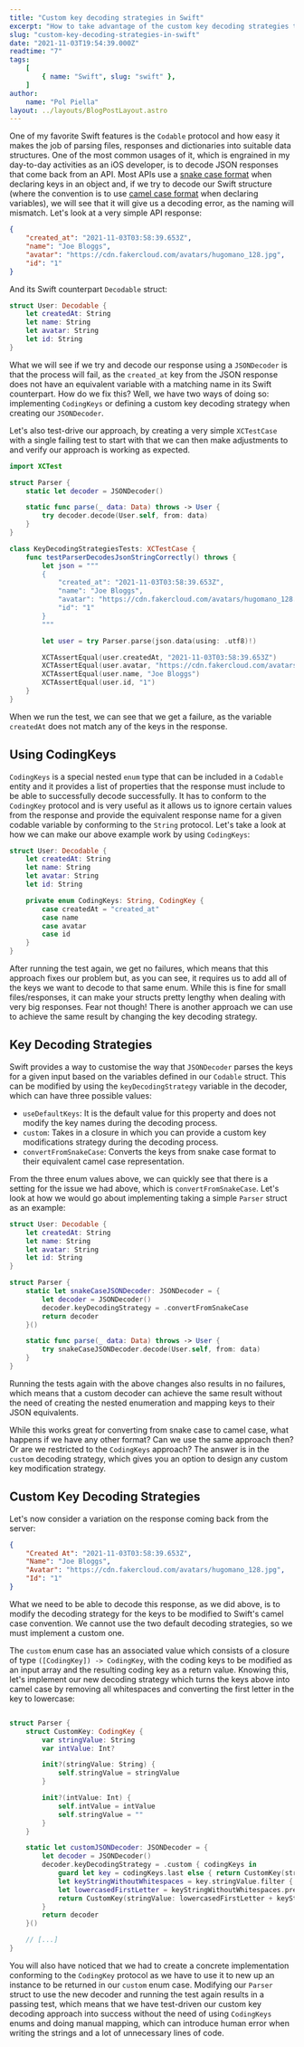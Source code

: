 ```yaml
---
title: "Custom key decoding strategies in Swift"
excerpt: "How to take advantage of the custom key decoding strategies to avoid unnecessary CodingKeys implementations"
slug: "custom-key-decoding-strategies-in-swift"
date: "2021-11-03T19:54:39.000Z"
readtime: "7"
tags:
    [
        { name: "Swift", slug: "swift" },
    ]
author:
    name: "Pol Piella"
layout: ../layouts/BlogPostLayout.astro
---
```


One of my favorite Swift features is the `Codable` protocol and how easy it makes the job of parsing files, responses and dictionaries into suitable data structures. One of the most common usages of it, which is engrained in my day-to-day activities as an iOS developer, is to decode JSON responses that come back from an API. Most APIs use a [snake case format](https://en.wikipedia.org/wiki/Snake_case) when declaring keys in an object and, if we try to decode our Swift structure (where the convention is to use [camel case format](https://en.wikipedia.org/wiki/Camel_case) when declaring variables), we will see that it will give us a decoding error, as the naming will mismatch. Let's look at a very simple API response:

```json:UserResponse.json
{
    "created_at": "2021-11-03T03:58:39.653Z",
    "name": "Joe Bloggs",
    "avatar": "https://cdn.fakercloud.com/avatars/hugomano_128.jpg",
    "id": "1"
}
```

And its Swift counterpart `Decodable` struct:

```swift:User.swift
struct User: Decodable {
    let createdAt: String
    let name: String
    let avatar: String
    let id: String
}
```

What we will see if we try and decode our response using a `JSONDecoder` is that the process will fail, as the `created_at` key from the JSON response does not have an equivalent variable with a matching name in its Swift counterpart. How do we fix this? Well, we have two ways of doing so: implementing `CodingKeys` or defining a custom key decoding strategy when creating our `JSONDecoder`.

Let's also test-drive our approach, by creating a very simple `XCTestCase` with a single failing test to start with that we can then make adjustments to and verify our approach is working as expected.

```swift:KeyDecodingStrategiesTests.swift
import XCTest

struct Parser {
    static let decoder = JSONDecoder()

    static func parse(_ data: Data) throws -> User {
        try decoder.decode(User.self, from: data)
    }
}

class KeyDecodingStrategiesTests: XCTestCase {
    func testParserDecodesJsonStringCorrectly() throws {
        let json = """
        {
            "created_at": "2021-11-03T03:58:39.653Z",
            "name": "Joe Bloggs",
            "avatar": "https://cdn.fakercloud.com/avatars/hugomano_128.jpg",
            "id": "1"
        }
        """

        let user = try Parser.parse(json.data(using: .utf8)!)

        XCTAssertEqual(user.createdAt, "2021-11-03T03:58:39.653Z")
        XCTAssertEqual(user.avatar, "https://cdn.fakercloud.com/avatars/hugomano_128.jpg")
        XCTAssertEqual(user.name, "Joe Bloggs")
        XCTAssertEqual(user.id, "1")
    }
}
```

When we run the test, we can see that we get a failure, as the variable `createdAt` does not match any of the keys in the response.

## Using CodingKeys

`CodingKeys` is a special nested `enum` type that can be included in a `Codable` entity and it provides a list of properties that the response must include to be able to successfully decode successfully. It has to conform to the `CodingKey` protocol and is very useful as it allows us to ignore certain values from the response and provide the equivalent response name for a given codable variable by conforming to the `String` protocol. Let's take a look at how we can make our above example work by using `CodingKeys`:

```swift:User.swift
struct User: Decodable {
    let createdAt: String
    let name: String
    let avatar: String
    let id: String

    private enum CodingKeys: String, CodingKey {
        case createdAt = "created_at"
        case name
        case avatar
        case id
    }
}
```

After running the test again, we get no failures, which means that this approach fixes our problem but, as you can see, it requires us to add all of the keys we want to decode to that same enum. While this is fine for small files/responses, it can make your structs pretty lengthy when dealing with very big responses. Fear not though! There is another approach we can use to achieve the same result by changing the key decoding strategy.

## Key Decoding Strategies

Swift provides a way to customise the way that `JSONDecoder` parses the keys for a given input based on the variables defined in our `Codable` struct. This can be modified by using the `keyDecodingStrategy` variable in the decoder, which can have three possible values:

-   `useDefaultKeys`: It is the default value for this property and does not modify the key names during the decoding process.
-   `custom`: Takes in a closure in which you can provide a custom key modifications strategy during the decoding process.
-   `convertFromSnakeCase`: Converts the keys from snake case format to their equivalent camel case representation.

From the three enum values above, we can quickly see that there is a setting for the issue we had above, which is `convertFromSnakeCase`. Let's look at how we would go about implementing taking a simple `Parser` struct as an example:

```swift:User.swift
struct User: Decodable {
    let createdAt: String
    let name: String
    let avatar: String
    let id: String
}

struct Parser {
    static let snakeCaseJSONDecoder: JSONDecoder = {
        let decoder = JSONDecoder()
        decoder.keyDecodingStrategy = .convertFromSnakeCase
        return decoder
    }()

    static func parse(_ data: Data) throws -> User {
        try snakeCaseJSONDecoder.decode(User.self, from: data)
    }
}
```

Running the tests again with the above changes also results in no failures, which means that a custom decoder can achieve the same result without the need of creating the nested enumeration and mapping keys to their JSON equivalents.

While this works great for converting from snake case to camel case, what happens if we have any other format? Can we use the same approach then? Or are we restricted to the `CodingKeys` approach? The answer is in the `custom` decoding strategy, which gives you an option to design any custom key modification strategy.

## Custom Key Decoding Strategies

Let's now consider a variation on the response coming back from the server:

```json:UserResponse.json
{
    "Created At": "2021-11-03T03:58:39.653Z",
    "Name": "Joe Bloggs",
    "Avatar": "https://cdn.fakercloud.com/avatars/hugomano_128.jpg",
    "Id": "1"
}
```

What we need to be able to decode this response, as we did above, is to modify the decoding strategy for the keys to be modified to Swift's camel case convention. We cannot use the two default decoding strategies, so we must implement a custom one.

The `custom` enum case has an associated value which consists of a closure of type `([CodingKey]) -> CodingKey`, with the coding keys to be modified as an input array and the resulting coding key as a return value. Knowing this, let's implement our new decoding strategy which turns the keys above into camel case by removing all whitespaces and converting the first letter in the key to lowercase:

```swift:User.swift

struct Parser {
    struct CustomKey: CodingKey {
        var stringValue: String
        var intValue: Int?

        init?(stringValue: String) {
            self.stringValue = stringValue
        }

        init?(intValue: Int) {
            self.intValue = intValue
            self.stringValue = ""
        }
    }

    static let customJSONDecoder: JSONDecoder = {
        let decoder = JSONDecoder()
        decoder.keyDecodingStrategy = .custom { codingKeys in
            guard let key = codingKeys.last else { return CustomKey(stringValue: "")! }
            let keyStringWithoutWhitespaces = key.stringValue.filter { !$0.isWhitespace }
            let lowercasedFirstLetter = keyStringWithoutWhitespaces.prefix(1).lowercased()
            return CustomKey(stringValue: lowercasedFirstLetter + keyStringWithoutWhitespaces.dropFirst())!
        }
        return decoder
    }()

    // [...]
}

```

You will also have noticed that we had to create a concrete implementation conforming to the `CodingKey` protocol as we have to use it to new up an instance to be returned in our `custom` enum case. Modifying our `Parser` struct to use the new decoder and running the test again results in a passing test, which means that we have test-driven our custom key decoding approach into success without the need of using `CodingKeys` enums and doing manual mapping, which can introduce human error when writing the strings and a lot of unnecessary lines of code.
